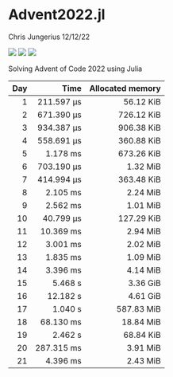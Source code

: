 Advent2022.jl
================
Chris Jungerius
12/12/22

![](https://img.shields.io/badge/day%20📅-24-blue.png)
![](https://img.shields.io/badge/stars%20⭐-46-yellow.png)
![](https://img.shields.io/badge/days%20completed-23-red.png)  

Solving Advent of Code 2022 using Julia

| Day |       Time | Allocated memory |
|----:|-----------:|-----------------:|
|   1 | 211.597 μs |        56.12 KiB |
|   2 | 671.390 μs |       726.12 KiB |
|   3 | 934.387 μs |       906.38 KiB |
|   4 | 558.691 μs |       360.88 KiB |
|   5 |   1.178 ms |       673.26 KiB |
|   6 | 703.190 μs |         1.32 MiB |
|   7 | 414.994 μs |       363.48 KiB |
|   8 |   2.105 ms |         2.24 MiB |
|   9 |   2.562 ms |         1.01 MiB |
|  10 |  40.799 μs |       127.29 KiB |
|  11 |  10.369 ms |         2.94 MiB |
|  12 |   3.001 ms |         2.02 MiB |
|  13 |   1.835 ms |         1.09 MiB |
|  14 |   3.396 ms |         4.14 MiB |
|  15 |    5.468 s |         3.36 GiB |
|  16 |   12.182 s |         4.61 GiB |
|  17 |    1.040 s |       587.83 MiB |
|  18 |  68.130 ms |        18.84 MiB |
|  19 |    2.462 s |        68.84 KiB |
|  20 | 287.315 ms |         3.91 MiB |
|  21 |   4.396 ms |         2.43 MiB |
